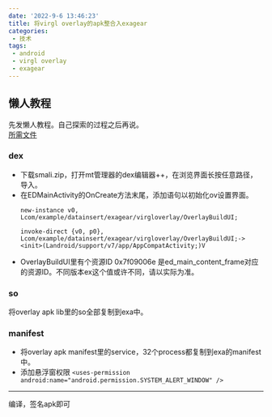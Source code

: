 ```yaml
---
date: '2022-9-6 13:46:23'
title: 将virgl overlay的apk整合入exagear
categories: 
 - 技术
tags:
 - android
 - virgl overlay
 - exagear
---
```


## 懒人教程
先发懒人教程。自己探索的过程之后再说。\
[所需文件](https://pan.baidu.com/s/1R8dSY10dCBwzepnPd9ONWg?pwd=it4h)
### dex
- 下载smali.zip，打开mt管理器的dex编辑器++，在浏览界面长按任意路径，导入。
- 在EDMainActivity的OnCreate方法末尾，添加语句以初始化ov设置界面。
    ```smali 
    new-instance v0, Lcom/example/datainsert/exagear/virgloverlay/OverlayBuildUI;

    invoke-direct {v0, p0}, Lcom/example/datainsert/exagear/virgloverlay/OverlayBuildUI;-><init>(Landroid/support/v7/app/AppCompatActivity;)V
    ```
- OverlayBuildUI里有个资源ID 0x7f09006e 是ed_main_content_frame对应的资源ID。不同版本ex这个值或许不同，请以实际为准。
### so
将overlay apk lib里的so全部复制到exa中。

### manifest
- 将overlay apk manifest里的service，32个process都复制到exa的manifest中。
- 添加悬浮窗权限 `<uses-permission android:name="android.permission.SYSTEM_ALERT_WINDOW" />`
----
编译，签名apk即可